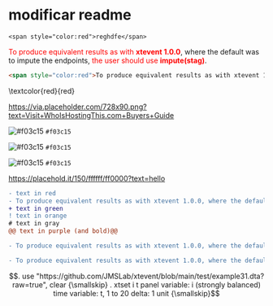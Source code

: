 # modificar readme
`<span style="color:red">reghdfe</span>`

<span style="color:red">To produce equivalent results as with **xtevent 1.0.0**</span>, where the default was to impute the endpoints, <span style="color:red">the user should use **impute(stag)**</span>.

```html
<span style="color:red">To produce equivalent results as with xtevent 1.0.0, where the default was to impute the endpoints, the user should use impute(stag)</span>.
```

\textcolor{red}{red}

https://via.placeholder.com/728x90.png?text=Visit+WhoIsHostingThis.com+Buyers+Guide


 ![#f03c15](https://via.placeholder.com/15/f03c15/f03c15.png) `#f03c15`
 
  ![#f03c15](https://via.placeholder.com/15/f03c15/f03c15.png) `#f03c15`
  
  ![#f03c15](https://via.placeholder.com/15/f03c15/?text=hello.png) `#f03c15`

https://placehold.it/150/ffffff/ff0000?text=hello

```diff
- text in red
- To produce equivalent results as with xtevent 1.0.0, where the default was to impute the endpoints, the user should use impute(stag).
+ text in green
! text in orange
# text in gray
@@ text in purple (and bold)@@
```
```diff
- To produce equivalent results as with xtevent 1.0.0, where the default was to impute the endpoints, the user should use impute(stag).
```

```diff
- To produce equivalent results as with xtevent 1.0.0, where the default was to impute the endpoints, the user should use impute(stag).
```

```math
. use "https://github.com/JMSLab/xtevent/blob/main/test/example31.dta?raw=true", clear
{\smallskip}
. xtset i t
       panel variable:  i (strongly balanced)
        time variable:  t, 1 to 20
                delta:  1 unit
{\smallskip}
```

